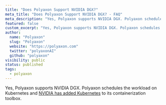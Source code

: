 ```yaml
---
title: "Does Polyaxon Support NVIDIA DGX?"
meta_title: "Does Polyaxon Support NVIDIA DGX? - FAQ"
meta_description: "Yes, Polyaxon supports NVIDIA DGX. Polyaxon schedules the workload on Kubernetes and NVIDIA has added Kubernetes to its containerization toolbox."
featured: false
custom_excerpt: "Yes, Polyaxon supports NVIDIA DGX. Polyaxon schedules the workload on Kubernetes and NVIDIA has added Kubernetes to its containerization toolbox."
author:
  name: "Polyaxon"
  slug: "Polyaxon"
  website: "https://polyaxon.com"
  twitter: "polyaxonAI"
  github: "polyaxon"
visibility: public
status: published
tags:
  - polyaxon
---
```


Yes, Polyaxon supports NVIDIA DGX. Polyaxon schedules the workload on Kubernetes and [NVIDIA has added Kubernetes](https://developer.nvidia.com/blog/maximizing-nvidia-dgx-kubernetes/) to its containerization toolbox.
